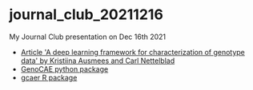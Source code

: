 # journal_club_20211216

My Journal Club presentation on Dec 16th 2021

 * [Article 'A deep learning framework for characterization of genotype data' by Kristiina Ausmees and Carl Nettelblad](https://www.biorxiv.org/content/10.1101/2020.09.30.320994v2)
 * [GenoCAE python package](https://github.com/richelbilderbeek/genocae/tree/Pheno)
 * [gcaer R package](https://github.com/richelbilderbeek/gcaer)
